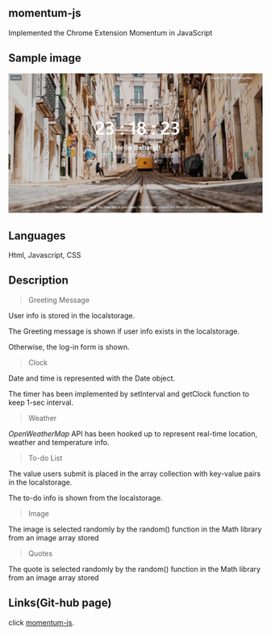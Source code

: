 ## momentum-js
Implemented the Chrome Extension Momentum in JavaScript

## Sample image
![Momentum](img/sample.jpg "Momentum")


## Languages 

Html, Javascript, CSS


## Description
> Greeting Message

 User info is stored in the localstorage.

 The Greeting message is shown if user info exists in the localstorage.

 Otherwise, the log-in form is shown.


> Clock

Date and time is represented with the Date object.

The timer has been implemented by setInterval and getClock function to keep 1-sec interval.


> Weather

*OpenWeatherMap* API has been hooked up to represent real-time location, weather and temperature info.


> To-do List

The value users submit is placed in the array collection with key-value pairs in the localstorage.

The to-do info is shown from the localstorage.


> Image

The image is selected randomly by the random() function in the Math library from an image array stored


> Quotes

The quote is selected randomly by the random() function in the Math library from an image array stored


## Links(Git-hub page)

click [momentum-js](https://min8grace.github.io/momentum-js/).

